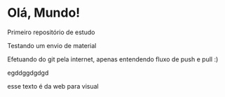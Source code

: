 # Olá, Mundo!
 Primeiro repositório de estudo

Testando um envio de material

Efetuando do git pela internet, apenas entendendo fluxo de push e pull :)

egddggdgdgd


esse texto é da web para visual

